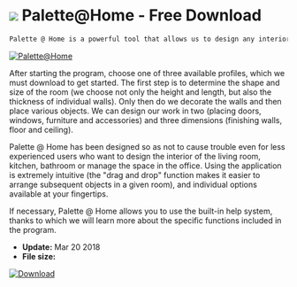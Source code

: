 # ![](https://cdn.softexe.net/static/icon/win.gif) Palette@Home  - Free Download

```sh
Palette @ Home is a powerful tool that allows us to design any interior, or even the whole apartment or house.
```
[![Palette@Home](https://gallery.dpcdn.pl/imgc/Tools/81235/g_-_420x350_1.5_-_xac27c4a0-8b39-4c5f-9ebe-4f626e53540d.jpg)](https://softexe.net/win/multimedia/graphics-design/palette-home:pReba.html)

After starting the program, choose one of three available profiles, which we must download to get started. The first step is to determine the shape and size of the room (we choose not only the height and length, but also the thickness of individual walls). Only then do we decorate the walls and then place various objects. We can design our work in two (placing doors, windows, furniture and accessories) and three dimensions (finishing walls, floor and ceiling).
 
 Palette @ Home has been designed so as not to cause trouble even for less experienced users who want to design the interior of the living room, kitchen, bathroom or manage the space in the office. Using the application is extremely intuitive (the "drag and drop" function makes it easier to arrange subsequent objects in a given room), and individual options available at your fingertips.
 
 If necessary, Palette @ Home allows you to use the built-in help system, thanks to which we will learn more about the specific functions included in the program.


- **Update:** Mar 20 2018
- **File size:** 

[![Download](https://cdn.softexe.net/static/img/download.png)](https://softexe.net/win/multimedia/graphics-design/palette-home:pReba.html)

